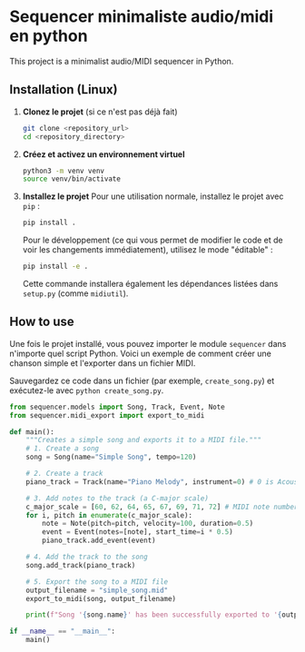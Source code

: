 # Sequencer minimaliste audio/midi en python

This project is a minimalist audio/MIDI sequencer in Python.

## Installation (Linux)

1.  **Clonez le projet** (si ce n'est pas déjà fait)
    ```bash
    git clone <repository_url>
    cd <repository_directory>
    ```

2.  **Créez et activez un environnement virtuel**
    ```bash
    python3 -m venv venv
    source venv/bin/activate
    ```

3.  **Installez le projet**
    Pour une utilisation normale, installez le projet avec `pip` :
    ```bash
    pip install .
    ```
    Pour le développement (ce qui vous permet de modifier le code et de voir les changements immédiatement), utilisez le mode "éditable" :
    ```bash
    pip install -e .
    ```
    Cette commande installera également les dépendances listées dans `setup.py` (comme `midiutil`).

## How to use

Une fois le projet installé, vous pouvez importer le module `sequencer` dans n'importe quel script Python. Voici un exemple de comment créer une chanson simple et l'exporter dans un fichier MIDI.

Sauvegardez ce code dans un fichier (par exemple, `create_song.py`) et exécutez-le avec `python create_song.py`.

```python
from sequencer.models import Song, Track, Event, Note
from sequencer.midi_export import export_to_midi

def main():
    """Creates a simple song and exports it to a MIDI file."""
    # 1. Create a song
    song = Song(name="Simple Song", tempo=120)

    # 2. Create a track
    piano_track = Track(name="Piano Melody", instrument=0) # 0 is Acoustic Grand Piano

    # 3. Add notes to the track (a C-major scale)
    c_major_scale = [60, 62, 64, 65, 67, 69, 71, 72] # MIDI note numbers for C4 to C5
    for i, pitch in enumerate(c_major_scale):
        note = Note(pitch=pitch, velocity=100, duration=0.5)
        event = Event(notes=[note], start_time=i * 0.5)
        piano_track.add_event(event)

    # 4. Add the track to the song
    song.add_track(piano_track)

    # 5. Export the song to a MIDI file
    output_filename = "simple_song.mid"
    export_to_midi(song, output_filename)

    print(f"Song '{song.name}' has been successfully exported to '{output_filename}'")

if __name__ == "__main__":
    main()
```
